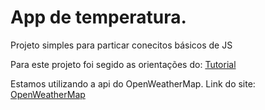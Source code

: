 # App de temperatura.

Projeto simples para particar conecitos básicos de JS

Para este projeto foi segido as orientações do:
[Tutorial](https://www.youtube.com/watch?v=KqZGuzrY9D4&t=1050s)

Estamos utilizando a api do OpenWeatherMap.
Link do site:
[OpenWeatherMap](https://home.openweathermap.org)